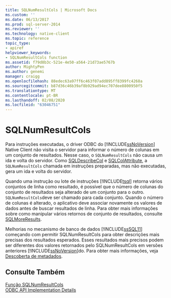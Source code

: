 ```yaml
---
title: SQLNumResultCols | Microsoft Docs
ms.custom: ''
ms.date: 06/13/2017
ms.prod: sql-server-2014
ms.reviewer: ''
ms.technology: native-client
ms.topic: reference
topic_type:
- apiref
helpviewer_keywords:
- SQLNumResultCols function
ms.assetid: f79d8b3c-521e-4e50-a564-21d73ae5767b
author: MightyPen
ms.author: genemi
manager: craigg
ms.openlocfilehash: 88edec63a97ff6c463f07add895ff8399fc4268a
ms.sourcegitcommit: b87d36c46b39af8b929ad94ec707dee8800950f5
ms.translationtype: MT
ms.contentlocale: pt-BR
ms.lasthandoff: 02/08/2020
ms.locfileid: "63046751"
---
```

# <a name="sqlnumresultcols"></a>SQLNumResultCols
  Para instruções executadas, o driver ODBC do [!INCLUDE[ssNoVersion](../../includes/ssnoversion-md.md)] Native Client não visita o servidor para informar o número de colunas em um conjunto de resultados. Nesse caso, o `SQLNumResultCols` não causa um ida e volta do servidor. Como [SQLDescribeCol](sqldescribecol.md) e [SQLColAttribute](sqlcolattribute.md), a `SQLNumResultCols` chamada em instruções preparadas, mas não executadas, gera um ida e volta do servidor.  
  
 Quando uma instrução ou lote de instruções [!INCLUDE[tsql](../../includes/tsql-md.md)] retorna vários conjuntos de linha como resultado, é possível que o número de colunas do conjunto de resultados seja alterado de um conjunto para o outro. `SQLNumResultCols`deve ser chamado para cada conjunto. Quando o número de colunas é alterado, o aplicativo deve associar novamente os valores de dados antes de buscar resultados de linha. Para obter mais informações sobre como manipular vários retornos de conjunto de resultados, consulte [SQLMoreResults](sqlmoreresults.md).  
  
 Melhorias no mecanismo de banco de dados [!INCLUDE[ssSQL11](../../includes/sssql11-md.md)] começando com permitir SQLNumResultCols para obter descrições mais precisas dos resultados esperados. Esses resultados mais precisos podem ser diferentes dos valores retornados pelo SQLNumResultCols em versões anteriores [!INCLUDE[ssNoVersion](../../includes/ssnoversion-md.md)]do. Para obter mais informações, veja [Descoberta de metadados](../native-client/features/metadata-discovery.md).  
  
## <a name="see-also"></a>Consulte Também  
 [Função SQLNumResultCols](https://go.microsoft.com/fwlink/?LinkId=59359)   
 [ODBC API Implementation Details](odbc-api-implementation-details.md)  
  
  
